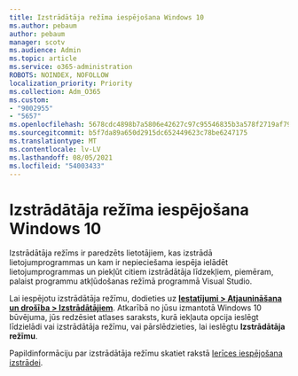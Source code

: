 ```yaml
---
title: Izstrādātāja režīma iespējošana Windows 10
ms.author: pebaum
author: pebaum
manager: scotv
ms.audience: Admin
ms.topic: article
ms.service: o365-administration
ROBOTS: NOINDEX, NOFOLLOW
localization_priority: Priority
ms.collection: Adm_O365
ms.custom:
- "9002955"
- "5657"
ms.openlocfilehash: 5678cdc4898b7a5806e42627c97c95546835b3a578f2719af791da062ba0e2ac
ms.sourcegitcommit: b5f7da89a650d2915dc652449623c78be6247175
ms.translationtype: MT
ms.contentlocale: lv-LV
ms.lasthandoff: 08/05/2021
ms.locfileid: "54003433"
---
```

# <a name="enable-developer-mode-in-windows-10"></a>Izstrādātāja režīma iespējošana Windows 10

Izstrādātāja režīms ir paredzēts lietotājiem, kas izstrādā lietojumprogrammas un kam ir nepieciešama iespēja ielādēt lietojumprogrammas un piekļūt citiem izstrādātāja līdzekļiem, piemēram, palaist programmu atkļūdošanas režīmā programmā Visual Studio.

Lai iespējotu izstrādātāja režīmu, dodieties uz **[Iestatījumi > Atjaunināšana un drošība > Izstrādātājiem](ms-settings:developers?activationSource=GetHelp)**. Atkarībā no jūsu izmantotā Windows 10 būvējuma, jūs redzēsiet atlases saraksts, kurā iekļauta opcija ieslēgt līdzielādi vai izstrādātāja režīmu, vai pārslēdzieties, lai ieslēgtu **Izstrādātāja režīmu**.

Papildinformāciju par izstrādātāja režīmu skatiet rakstā [Ierīces iespējošana izstrādei](https://docs.microsoft.com/windows/uwp/get-started/enable-your-device-for-development).
